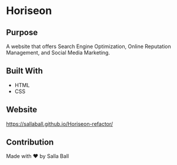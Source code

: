 # Horiseon

## Purpose
A website that offers Search Engine Optimization, Online Reputation Management, and Social Media Marketing.

## Built With
* HTML
* CSS

## Website
https://sallaball.github.io/Horiseon-refactor/

## Contribution
Made with ❤️️ by Salla Ball

